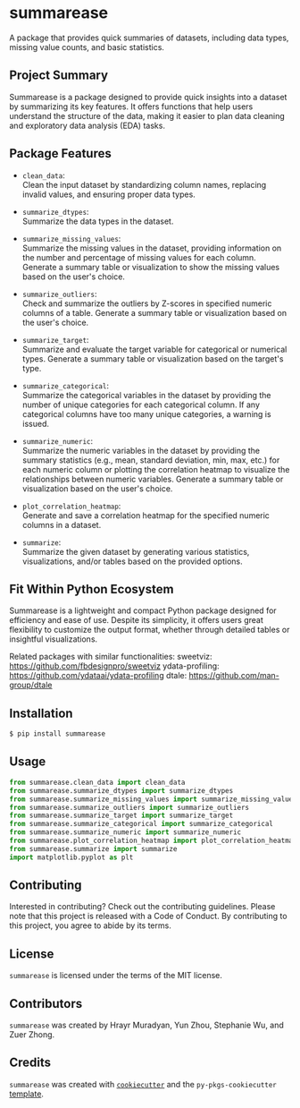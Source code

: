 # summarease

A package that provides quick summaries of datasets, including data types, missing value counts, and basic statistics.

## Project Summary

Summarease is a package designed to provide quick insights into a dataset by summarizing its key features. It offers functions that help users understand the structure of the data, making it easier to plan data cleaning and exploratory data analysis (EDA) tasks.

## Package Features

- `clean_data`:  
  Clean the input dataset by standardizing column names, replacing invalid values, and ensuring proper data types.

- `summarize_dtypes`:  
  Summarize the data types in the dataset.

- `summarize_missing_values`:  
  Summarize the missing values in the dataset, providing information on the number and percentage of missing values for each column. Generate a summary table or visualization to show the missing values based on the user's choice.

- `summarize_outliers`:  
  Check and summarize the outliers by Z-scores in specified numeric columns of a table. Generate a summary table or visualization based on the user's choice.

- `summarize_target`:  
  Summarize and evaluate the target variable for categorical or numerical types. Generate a summary table or visualization based on the target's type.

- `summarize_categorical`:  
  Summarize the categorical variables in the dataset by providing the number of unique categories for each categorical column. If any categorical columns have too many unique categories, a warning is issued.

- `summarize_numeric`:  
  Summarize the numeric variables in the dataset by providing the summary statistics (e.g., mean, standard deviation, min, max, etc.) for each numeric column or plotting the correlation heatmap to visualize the relationships between numeric variables. Generate a summary table or visualization based on the user's choice.

- `plot_correlation_heatmap`:  
  Generate and save a correlation heatmap for the specified numeric columns in a dataset.

- `summarize`:  
  Summarize the given dataset by generating various statistics, visualizations, and/or tables based on the provided options.

## Fit Within Python Ecosystem

Summarease is a lightweight and compact Python package designed for efficiency and ease of use. Despite its simplicity, it offers users great flexibility to customize the output format, whether through detailed tables or insightful visualizations.

Related packages with similar functionalities:
sweetviz: https://github.com/fbdesignpro/sweetviz
ydata-profiling: https://github.com/ydataai/ydata-profiling
dtale: https://github.com/man-group/dtale

## Installation

```bash
$ pip install summarease
```

## Usage

```python
from summarease.clean_data import clean_data
from summarease.summarize_dtypes import summarize_dtypes
from summarease.summarize_missing_values import summarize_missing_values
from summarease.summarize_outliers import summarize_outliers
from summarease.summarize_target import summarize_target
from summarease.summarize_categorical import summarize_categorical
from summarease.summarize_numeric import summarize_numeric
from summarease.plot_correlation_heatmap import plot_correlation_heatmap
from summarease.summarize import summarize
import matplotlib.pyplot as plt
```

## Contributing

Interested in contributing? Check out the contributing guidelines. Please note that this project is released with a Code of Conduct. By contributing to this project, you agree to abide by its terms.

## License

`summarease` is licensed under the terms of the MIT license.

## Contributors

`summarease` was created by Hrayr Muradyan, Yun Zhou, Stephanie Wu, and Zuer Zhong.

## Credits

`summarease` was created with [`cookiecutter`](https://cookiecutter.readthedocs.io/en/latest/) and the `py-pkgs-cookiecutter` [template](https://github.com/py-pkgs/py-pkgs-cookiecutter).
